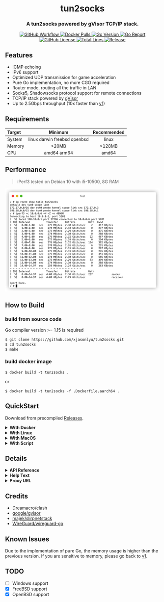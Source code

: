 <h1 align="center">tun2socks</h1>
<h3 align="center">A tun2socks powered by gVisor TCP/IP stack.</h3>

<p align="center">
  <a href="https://github.com/xjasonlyu/tun2socks/actions">
    <img src="https://img.shields.io/github/workflow/status/xjasonlyu/tun2socks/Go/master?style=flat-square" alt="GitHub Workflow">
  </a>
  <a href="https://hub.docker.com/r/xjasonlyu/tun2socks">
    <img src="https://img.shields.io/docker/pulls/xjasonlyu/tun2socks?style=flat-square" alt="Docker Pulls">
  </a>
  <a href="https://img.shields.io/github/go-mod/go-version/xjasonlyu/tun2socks">
    <img src="https://img.shields.io/github/go-mod/go-version/xjasonlyu/tun2socks?style=flat-square" alt="Go Version">
  </a>
  <a href="https://goreportcard.com/badge/github.com/xjasonlyu/tun2socks">
    <img src="https://goreportcard.com/badge/github.com/xjasonlyu/tun2socks?style=flat-square" alt="Go Report">
  </a>
  <a href="https://github.com/xjasonlyu/tun2socks/blob/master/LICENSE">
    <img src="https://img.shields.io/github/license/xjasonlyu/tun2socks?style=flat-square" alt="GitHub License">
  </a>
  <a href="https://img.shields.io/tokei/lines/github/xjasonlyu/tun2socks">
    <img src="https://img.shields.io/tokei/lines/github/xjasonlyu/tun2socks?style=flat-square" alt="Total Lines">
  </a>
  <a href="https://github.com/xjasonlyu/tun2socks/releases">
    <img src="https://img.shields.io/github/v/release/xjasonlyu/tun2socks?include_prereleases&style=flat-square" alt="Release">
  </a>
</p>

## Features

- ICMP echoing
- IPv6 support
- Optimized UDP transmission for game acceleration
- Pure Go implementation, no more CGO required
- Router mode, routing all the traffic in LAN
- Socks5, Shadowsocks protocol support for remote connections
- TCP/IP stack powered by [gVisor](https://github.com/google/gvisor)
- Up to 2.5Gbps throughput (10x faster than [v1](https://github.com/xjasonlyu/tun2socks/tree/v1))

## Requirements

| Target | Minimum | Recommended |
| :----- | :-----: | :---------: |
| System | linux darwin freebsd openbsd | linux |
| Memory | >20MB | >128MB |
| CPU | amd64 arm64 | amd64 |

## Performance

> iPerf3 tested on Debian 10 with i5-10500, 8G RAM

![iPerf3 Test](assets/iperf3.png)

## How to Build

### build from source code

Go compiler version >= 1.15 is required

```text
$ git clone https://github.com/xjasonlyu/tun2socks.git
$ cd tun2socks
$ make
```

### build docker image

```text
$ docker build -t tun2socks .
```

or

```text
$ docker build -t tun2socks -f .Dockerfile.aarch64 .
```

## QuickStart

Download from precompiled [Releases](https://github.com/xjasonlyu/tun2socks/releases).

<details>
  <summary><b>With Docker</b></summary>

> Since Go 1.12, the runtime now uses MADV_FREE to release unused memory on **linux**. This is more efficient but may result in higher reported RSS. The kernel will reclaim the unused data when it is needed. To revert to the Go 1.11 behavior (MADV_DONTNEED), set the environment variable GODEBUG=madvdontneed=1.

### create docker network (macvlan mode)

```shell script
docker network create -d macvlan \
  --subnet=172.20.1.0/25 \
  --gateway=172.20.1.1 \
  -o parent=eth0 \
  switch
```

### pull `tun2socks` docker image

```shell script
docker pull xjasonlyu/tun2socks:latest
```

### run as gateway

> DNS configuration is required.

```shell script
docker run -d \
  --network switch \
  --name tun2socks \
  --ip 172.20.1.2 \
  --privileged \
  --restart always \
  --sysctl net.ipv4.ip_forward=1 \
  -e PROXY=socks5://server:port \
  -e KEY=VALUE... \
  xjasonlyu/tun2socks:latest
```

### use docker-compose (recommended)

```yaml
version: '2.4'

services:
  tun2socks:
    image: xjasonlyu/tun2socks:latest
    cap_add:
      - NET_ADMIN
    devices:
        - '/dev/net/tun:/dev/net/tun'
    environment:
      # - GODEBUG=madvdontneed=1
      - PROXY=socks5://server:port
      - LOGLEVEL=INFO
      - API=api://:8080
      - DNS=dns://:53
      - HOSTS=localhost=127.0.0.1,router.local=172.20.1.1
      - EXCLUDED=1.1.1.1,1.0.0.1
      - EXTRACMD=
    networks:
      switch:
        ipv4_address: 172.20.1.2
    restart: always
    container_name: tun2socks

networks:
  switch:
    name: switch
    ipam:
      driver: default
      config:
        - subnet: '172.20.1.0/25'
          gateway: 172.20.1.1
    driver: macvlan
    driver_opts:
      parent: eth0
```
</details>

<details>
  <summary><b>With Linux</b></summary>

### create tun

```shell script
ip tuntap add mode tun dev tun0
ip addr add 198.18.0.1/15 dev tun0
ip link set dev tun0 up
```

### config policy routing

```shell script
echo "100 tun2socks" >> /etc/iproute2/rt_tables

ip route add default via 198.18.0.1 dev tun0 table tun2socks
ip route add 172.17.0.0/16 dev eth0 src 172.17.0.3 table tun2socks
ip route add 198.18.0.0/15 dev tun0 src 198.18.0.1 table tun2socks

ip rule add from 172.20.0.3 to 198.18.0.0/15 priority 1000 prohibit
ip rule add from 172.20.0.3 priority 2000 table main
ip rule add from all priority 3000 table tun2socks
```

### run

> bind to a specific interface to prevent traffic looping.

```shell script
./tun2socks --loglevel info --device tun://tun0 --proxy socks5://server:port --interface eth0
```
</details>

<details>
  <summary><b>With MacOS</b></summary>

### start tun2socks
```shell script
./tun2socks --loglevel info --device tun://utun123 --proxy socks5://server:port --interface eth0
```

### config interface

```shell script
sudo ifconfig utun123 198.18.0.1 netmask 255.255.255.255 198.18.0.1 up
```

### config route

```shell script
sudo route del default
sudo route add default 198.18.0.1
sudo route add ${proxy_server_ip} ${your_gateway}
```

### check route table

```shell script
netstat -nr
```
</details>

<details>
  <summary><b>With Script</b></summary>

> entrypoint.sh would take care of tun & routes.

```shell script
PROXY=socks5://server:port LOGLEVEL=INFO sh ./scripts/entrypoint.sh
```
</details>

## Details

<details>
  <summary><b>API Reference</b></summary>

| Path | Methods | Parameters | Description |
| :--- | :------ | :--------: | :---------- |
| `/logs` | GET | `level` | Get real-time logs |
| `/traffic` | GET | / | Get real-time traffic data |
| `/version` | GET | / | Get current version |
| `/connections` | GET | `interval` | Get all connections |
| `/connections` | DELETE | / | Close all connections |
| `/connections/{id}` | DELETE | / | Close connection by `id` |

</details>

<details>
  <summary><b>Help Text</b></summary>

```text
NAME:
   tun2socks - A tun2socks powered by gVisor TCP/IP stack.

USAGE:
   tun2socks [global options] [arguments...]

GLOBAL OPTIONS:
   --api value                  URL of external API to listen
   --device value, -d value     URL of device to open
   --dns value                  URL of fake DNS to listen
   --hosts value                Extra hosts mapping
   --interface value, -i value  Bind interface to dial
   --loglevel value, -l value   Set logging level (default: "INFO")
   --proxy value, -p value      URL of proxy to dial
   --version, -v                Print current version (default: false)
   --help, -h                   show help (default: false)
```

</details>

<details>
  <summary><b>Proxy URL</b></summary>

| Protocol | Scheme | Examples |
| :------- | :----- | :------- |
| direct | `direct` | `direct://` |
| socks5 | `socks5` | `socks5://username:password@server:port` |
| shadowsocks | `ss`, `shadowsocks` | `ss://method:password@server:port` |

</details>

## Credits

- [Dreamacro/clash](https://github.com/Dreamacro/clash)
- [google/gvisor](https://github.com/google/gvisor)
- [majek/slirpnetstack](https://github.com/majek/slirpnetstack)
- [WireGuard/wireguard-go](https://github.com/WireGuard/wireguard-go)

## Known Issues

Due to the implementation of pure Go, the memory usage is higher than the previous version.
If you are sensitive to memory, please go back to [v1](https://github.com/xjasonlyu/tun2socks/tree/v1).

## TODO

- [ ] Windows support
- [x] FreeBSD support
- [x] OpenBSD support
